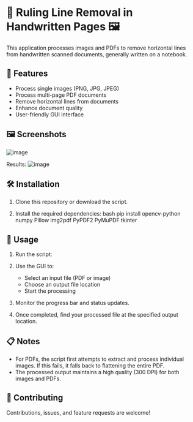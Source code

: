 # 📄 Ruling Line Removal in Handwritten Pages 🖼️

This application processes images and PDFs to remove horizontal lines from handwritten scanned documents, generally written on a notebook.

## 🌟 Features

- Process single images (PNG, JPG, JPEG)
- Process multi-page PDF documents
- Remove horizontal lines from documents
- Enhance document quality
- User-friendly GUI interface

## 🖼️ Screenshots

![image](https://github.com/user-attachments/assets/861e6255-012e-44f1-b16e-b5ba534eb102)

Results: 
![image](https://github.com/user-attachments/assets/accb1f05-2202-409a-a432-a56271255492)



## 🛠️ Installation

1. Clone this repository or download the script.

2. Install the required dependencies:
bash
pip install opencv-python numpy Pillow img2pdf PyPDF2 PyMuPDF tkinter
## 🚀 Usage

1. Run the script:

2. Use the GUI to:
   - Select an input file (PDF or image)
   - Choose an output file location
   - Start the processing

3. Monitor the progress bar and status updates.

4. Once completed, find your processed file at the specified output location.

## 📋 Notes

- For PDFs, the script first attempts to extract and process individual images. If this fails, it falls back to flattening the entire PDF.
- The processed output maintains a high quality (300 DPI) for both images and PDFs.

## 🤝 Contributing

Contributions, issues, and feature requests are welcome!
